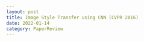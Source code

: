```yaml
---
layout: post
title: Image Style Transfer using CNN (CVPR 2016)
date: 2022-01-14
category: PaperReview
---
```



